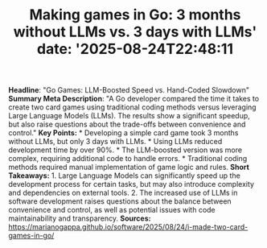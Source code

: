 ﻿---
title: "Making games in Go: 3 months without LLMs vs. 3 days with LLMs'
date: '2025-08-24T22:48:11"
category: "Markets"
summary: ""
slug: "making games in go 3 months without llms vs 3 days with llms"
source_urls:
  - "https://marianogappa.github.io/software/2025/08/24/i-made-two-card-games-in-go/"
seo:
  title: "Making games in Go: 3 months without LLMs vs. 3 days with LLMs | Hash n Hedge'
  description: '"
  keywords: ["news", "markets", "brief"]
---
**Headline**: "Go Games: LLM-Boosted Speed vs. Hand-Coded Slowdown"  **Summary Meta Description**: "A Go developer compared the time it takes to create two card games using traditional coding methods versus leveraging Large Language Models (LLMs). The results show a significant speedup, but also raise questions about the trade-offs between convenience and control."  **Key Points:**  * Developing a simple card game took 3 months without LLMs, but only 3 days with LLMs. * Using LLMs reduced development time by over 90%. * The LLM-boosted version was more complex, requiring additional code to handle errors. * Traditional coding methods required manual implementation of game logic and rules.  **Short Takeaways:**  1. Large Language Models can significantly speed up the development process for certain tasks, but may also introduce complexity and dependencies on external tools. 2. The increased use of LLMs in software development raises questions about the balance between convenience and control, as well as potential issues with code maintainability and transparency.  **Sources:**  https://marianogappa.github.io/software/2025/08/24/i-made-two-card-games-in-go/ 
